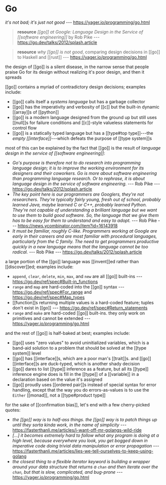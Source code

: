 # Go

_it's not bad; it's just not good_ --- <https://yager.io/programming/go.html>

> **resource** _[[go]] at Google: Language Design in the Service of [[software engineering]]_ by Rob Pike --- <https://go.dev/talks/2012/splash.article>

> **resource** _why [[go]] is not good_, comparing design decisions in [[go]] to Haskell and [[rust]] --- <https://yager.io/programming/go.html>

the design of [[go]] is a silent disease, in the narrow sense that people praise Go for its design without realizing it's poor design, and then it spreads

[[go]] contains a myriad of contradictory design decisions; examples include:

- [[go]] calls itself a _systems language_ but has a garbage collector
- [[go]] has the imperativity and verbosity of [[c]] but the built-in dynamic [[array]]s of [[python]]
- [[go]] is a modern language designed from the ground up but still uses [[null]]s for failure conditions and [[c]]-style valueless statements for control flow
- [[go]] is a statically typed language but has a [[type#top type]]---the _empty [[interface]]_---which defeats the purpose of [[type system]]s

most of this can be explained by the fact that [[go]] is the result of _language design in the service of [[software engineering]]_:

- _Go's purpose is therefore not to do research into programming language design; it is to improve the working environment for its designers and their coworkers. Go is more about software engineering than programming language research. Or to rephrase, it is about language design in the service of software engineering._ --- Rob Pike --- <https://go.dev/talks/2012/splash.article>
- _The key point here is our programmers are Googlers, they're not researchers. They're typically fairly young, fresh out of school, probably learned Java, maybe learned C or C++, probably learned Python. They're not capable of understanding a brilliant language but we want to use them to build good software. So, the language that we give them has to be easy for them to understand and easy to adopt._ --- Rob Pike --- <https://news.ycombinator.com/item?id=16143918>
- _It must be familiar, roughly C-like. Programmers working at Google are early in their careers and are most familiar with procedural languages, particularly from the C family. The need to get programmers productive quickly in a new language means that the language cannot be too radical._ --- Rob Pike --- <https://go.dev/talks/2012/splash.article>

a large portion of the [[go]] language was [[invent]]ed rather than [[discover]]ed; examples include:

- `append`, `clear`, `delete`, `min`, `max`, and `new` are all [[go]] built-ins --- <https://go.dev/ref/spec#Built-in_functions>
- `range` and `map` are hard-coded into the [[go]] syntax --- <https://go.dev/ref/spec#For_range> and <https://go.dev/ref/spec#Map_types>
- [[function]]s returning multiple values is a hard-coded feature; tuples don't exist in [[go]] --- <https://go.dev/ref/spec#Return_statements>
- `range` and `make` are hard-coded [[go]] built-ins. they only work on primitives and cannot be extended --- <https://yager.io/programming/go.html>

and the rest of [[go]] is half-baked at best; examples include:

- [[go]] uses "zero values" to avoid uninitialized variables, which is a band-aid solution to a problem that should be solved at the [[type system]] level
- [[go]] has [[interface]]s, which are a poor man's [[trait]]s. and [[go]] [[interface]]s are duck-typed, which is another shady decision
- [[go]] dares to list [[type]] inference as a feature, but all its [[type]] inference engine does is fill in the [[type]] of a [[variable]] in a declaration based on the value it's assigned
- [[go]] proudly uses [[ordered pair]]s instead of special syntax for error handling, except that the way you do errors-as-values is to use the `Either` [[monad]], not a [[type#product type]]

for the sake of [[confirmation bias]], let's end with a few cherry-picked quotes:

- _the [[go]] way is to half-ass things. the [[go]] way is to patch things up until they sorta kinda work, in the name of simplicity_ --- <https://fasterthanli.me/articles/i-want-off-mr-golangs-wild-ride>
- _[...] it becomes extremely hard to follow what any program is doing at a high level, because everywhere you look, you get bogged down in imperative code doing trivial data manipulation or error propagation_ --- <https://fasterthanli.me/articles/lies-we-tell-ourselves-to-keep-using-golang>
- _the closest thing to a flexible iterator keyword is building a wrapper around your data structure that returns a `chan` and then iterate over the `chan`, but that is slow, complicated, and bug-prone_ --- <https://yager.io/programming/go.html>
